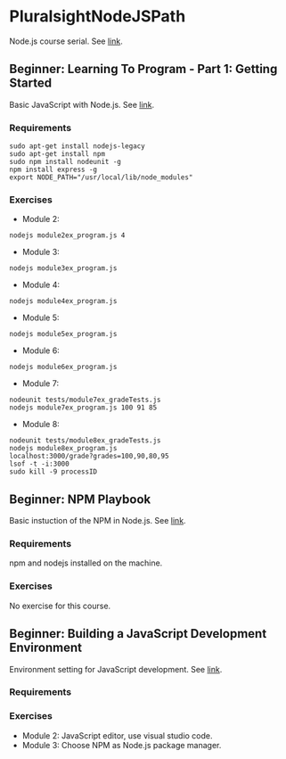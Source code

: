 # PluralsightNodeJSPath
Node.js course serial. See [link](https://app.pluralsight.com/paths/skill/node-js). <br />

## Beginner: Learning To Program - Part 1: Getting Started
Basic JavaScript with Node.js. See [link](https://app.pluralsight.com/library/courses/learning-programming-javascript/table-of-contents). <br />
### Requirements
```
sudo apt-get install nodejs-legacy
sudo apt-get install npm
sudo npm install nodeunit -g
npm install express -g
export NODE_PATH="/usr/local/lib/node_modules"
```

### Exercises
 - Module 2:
 ```
 nodejs module2ex_program.js 4
 ```
 - Module 3:
 ```
 nodejs module3ex_program.js
 ```
 - Module 4:
 ```
 nodejs module4ex_program.js
 ```
 - Module 5:
 ```
 nodejs module5ex_program.js
 ```
 - Module 6:
 ```
 nodejs module6ex_program.js
 ```
 - Module 7:
 ```
 nodeunit tests/module7ex_gradeTests.js
 nodejs module7ex_program.js 100 91 85
 ```
 - Module 8:
 ```
 nodeunit tests/module8ex_gradeTests.js
 nodejs module8ex_program.js
 localhost:3000/grade?grades=100,90,80,95
 lsof -t -i:3000
 sudo kill -9 processID
 ```
## Beginner: NPM Playbook
Basic instuction of the NPM in Node.js. See [link](https://app.pluralsight.com/library/courses/npm-playbook/table-of-contents). <br />
### Requirements
npm and nodejs installed on the machine.
### Exercises
No exercise for this course.

## Beginner: Building a JavaScript Development Environment
Environment setting for JavaScript development. See [link](https://app.pluralsight.com/library/courses/javascript-development-environment/table-of-contents). <br />
### Requirements
### Exercises
 - Module 2: JavaScript editor, use visual studio code.
 - Module 3: Choose NPM as Node.js package manager.
